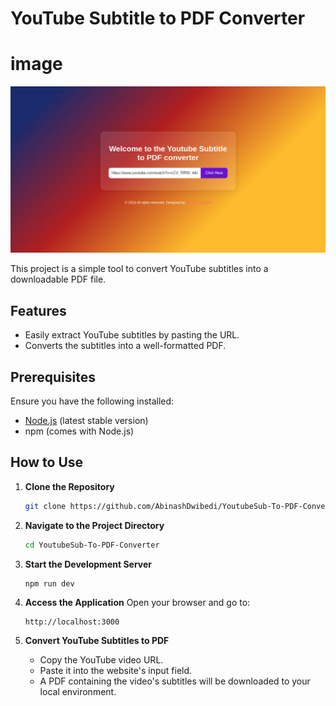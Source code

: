 # YouTube Subtitle to PDF Converter

# image
![web image](https://github.com/AbinashDwibedi/YoutubeSub-To-PDF-Converter/blob/main/assets/ytsubpdf.png)


This project is a simple tool to convert YouTube subtitles into a downloadable PDF file.

## Features
- Easily extract YouTube subtitles by pasting the URL.
- Converts the subtitles into a well-formatted PDF.

## Prerequisites
Ensure you have the following installed:
- [Node.js](https://nodejs.org/) (latest stable version)
- npm (comes with Node.js)

## How to Use

1. **Clone the Repository**
   ```bash
   git clone https://github.com/AbinashDwibedi/YoutubeSub-To-PDF-Converter.git
   ```

2. **Navigate to the Project Directory**
   ```bash
   cd YoutubeSub-To-PDF-Converter
   ```

3. **Start the Development Server**
   ```bash
   npm run dev
   ```

4. **Access the Application**
   Open your browser and go to:
   ```
   http://localhost:3000
   ```

5. **Convert YouTube Subtitles to PDF**
   - Copy the YouTube video URL.
   - Paste it into the website's input field.
   - A PDF containing the video's subtitles will be downloaded to your local environment.


